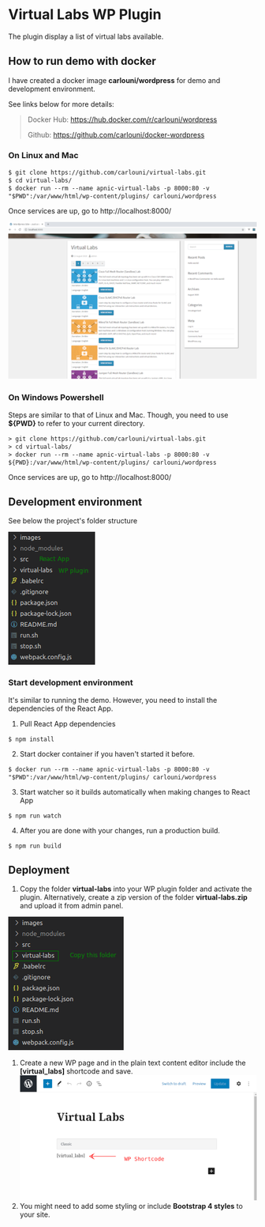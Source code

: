# Virtual Labs WP Plugin
The plugin display a list of virtual labs available.

## How to run demo with docker
I have created a docker image **carlouni/wordpress** for demo and development environment.

See links below for more details:

> Docker Hub: https://hub.docker.com/r/carlouni/wordpress
> 
> Github: https://github.com/carlouni/docker-wordpress 


### On Linux and Mac
```
$ git clone https://github.com/carlouni/virtual-labs.git
$ cd virtual-labs/
$ docker run --rm --name apnic-virtual-labs -p 8000:80 -v "$PWD":/var/www/html/wp-content/plugins/ carlouni/wordpress
```
Once services are up, go to http://localhost:8000/

![Virtual Labs Screenshot](/images/virtual-labs.png "Virtual Labs Screenshot")

### On Windows Powershell
Steps are similar to that of Linux and Mac. Though, you need to use **${PWD}** to refer to your current directory.
```
> git clone https://github.com/carlouni/virtual-labs.git
> cd virtual-labs/
> docker run --rm --name apnic-virtual-labs -p 8000:80 -v ${PWD}:/var/www/html/wp-content/plugins/ carlouni/wordpress
```
Once services are up, go to http://localhost:8000/

## Development environment
See below the project's folder structure

![Folder Structure](/images/folders.png "Folder Structure")

### Start development environment
It's similar to running the demo. However, you need to install the dependencies of the React App.
1. Pull React App dependencies
```
$ npm install
```
2. Start docker container if you haven't started it before.
```
$ docker run --rm --name apnic-virtual-labs -p 8000:80 -v "$PWD":/var/www/html/wp-content/plugins/ carlouni/wordpress
```
3. Start watcher so it builds automatically when making changes to React App
```
$ npm run watch
```
4. After you are done with your changes, run a production build.
```
$ npm run build
```

## Deployment
1. Copy the folder **virtual-labs** into your WP plugin folder and activate the plugin. Alternatively, create a zip version of the folder **virtual-labs.zip** and upload it from admin panel.

![Plugin Folder](/images/plugin.png "Plugin Folder")
1. Create a new WP page and in the plain text content editor include the **[virtual_labs]** shortcode and save.
![WP Shortcode](/images/shortcode.png "WP Shortcode")
3. You might need to add some styling or include **Bootstrap 4 styles** to your site.